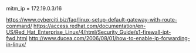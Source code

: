 mitm_ip = 172.19.0.3/16


https://www.cyberciti.biz/faq/linux-setup-default-gateway-with-route-command/
https://access.redhat.com/documentation/en-US/Red_Hat_Enterprise_Linux/4/html/Security_Guide/s1-firewall-ipt-fwd.html
http://www.ducea.com/2006/08/01/how-to-enable-ip-forwarding-in-linux/